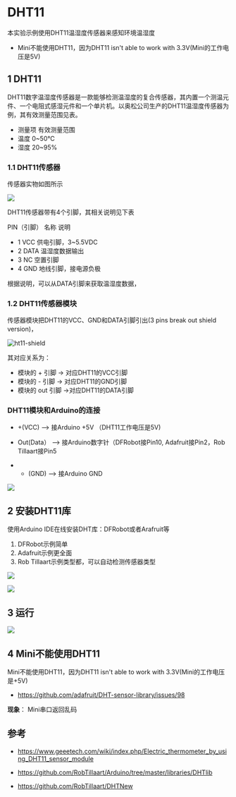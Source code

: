 
# DHT11

本实验示例使用DHT11温湿度传感器来感知环境温湿度

* Mini不能使用DHT11，因为DHT11 isn't able to work with 3.3V(Mini的工作电压是5V)

## 1 DHT11

DHT11数字温湿度传感器是一款能够检测温湿度的复合传感器，其内置一个测温元件、一个电阻式感湿元件和一个单片机。以奥松公司生产的DHT11温湿度传感器为例，其有效测量范围见表。

* 测量项	有效测量范围
* 温度	0~50℃
* 湿度	20~95%

### 1.1 DHT11传感器

传感器实物如图所示

![](img/DHT11/dht11-4pin.jpg)

DHT11传感器带有4个引脚，其相关说明见下表

PIN（引脚）	名称	说明
* 1	VCC	供电引脚，3~5.5VDC
* 2	DATA	温湿度数据输出
* 3	NC	空置引脚
* 4	GND	地线引脚，接电源负极

根据说明，可以从DATA引脚来获取温湿度数据，

### 1.2 DHT11传感器模块


传感器模块把DHT11的VCC、GND和DATA引脚引出(3 pins break out shield version)， 

![ht11-shield](img/DHT11/dht11-shield-3pin.jpg)

其对应关系为：

* 模块的 + 引脚  -> 对应DHT11的VCC引脚
* 模块的 - 引脚  -> 对应DHT11的GND引脚
* 模块的 out 引脚 ->对应DHT11的DATA引脚

### DHT11模块和Arduino的连接

* +(VCC) ——>  接Arduino +5V （DHT11工作电压是5V)

* Out(Data） ——> 接Arduino数字针（DFRobot接Pin10, Adafruit接Pin2，Rob Tillaart接Pin5

* - (GND) ——>  接Arduino GND

![](img/DHT11/arduino-dht11-layout.jpg)

## 2  安装DHT11库

使用Arduino IDE在线安装DHT库：DFRobot或者Arafruit等

1. DFRobot示例简单
2. Adafruit示例更全面
3. Rob Tillaart示例类型都，可以自动检测传感器类型

![](img/DHT11/install_dht11_lib-DFRobot.jpg)

![](img/DHT11/install_dht11_lib-DFRobot-example.jpg)

## 3 运行

![](img/DHT11/install_dht11_lib-DFRobot-example-code.jpg)

## 4 Mini不能使用DHT11

Mini不能使用DHT11，因为DHT11 isn't able to work with 3.3V(Mini的工作电压是+5V)

* https://github.com/adafruit/DHT-sensor-library/issues/98

**现象**： Mini串口返回乱码

## 参考

* https://www.geeetech.com/wiki/index.php/Electric_thermometer_by_using_DHT11_sensor_module

* https://github.com/RobTillaart/Arduino/tree/master/libraries/DHTlib

* https://github.com/RobTillaart/DHTNew
